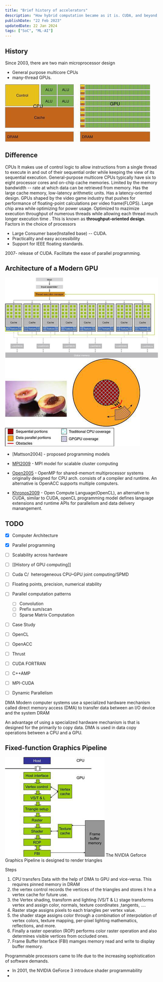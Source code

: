 ```yaml
---
title: "Brief history of accelerators"
description: "How hybrid computation became as it is. CUDA, and beyond, How hybrid computation became as it is. CUDA, and beyond"
publishDate: "22 Feb 2023"
updatedDate: 22 Jan 2024
tags: ["SoC", "ML-AI"]
---
```


## History

Since 2003, there are two main microprocessor design

- General purpose multicore CPUs
- many-thread GPUs.

![20240204194406.png](./20240204194406.png)

## Difference

CPUs
It makes use of control logic to allow instructions from a single thread to execute in and out of their sequential order while keeping the view of its sequential execution. General-purpose multicore CPUs typically have six to eight processor cores and on-chip cache memories. Limited by the memory bandwidth -- rate at which data can be retrieved from memory. Has the large cache memory, low-latency arithmetic units. Has a latency-oriented design.
GPUs
shaped by the video game industry that pushes for performance of floating-point calculations per video frame(FLOPS).
Large chip area while optimizing for power usage.
Optimized to mazimize execution throughput of numerous threads while allowing each thread much longer execution time . This is known as **throughput-oriented design**.
Factors in the choice of processors

- Large Consumer base(Installed base) -- CUDA.
- Practicality and easy accessibility
- Support for IEEE floating standards.

2007- release of CUDA.
Facilitate the ease of parallel programming.

## Architecture of a Modern GPU

![20240204230204.png](./20240204230204.png)
![Pasted 20240204230224.png](./20240204230224.png)

- [Mattson2004] - proposed programming models
- [MPI2009](http://www.mpi-forum.org/docs/mpi-2.2/mpi22-report.pdf) - MPI model for scalable cluster computing
- [Open2005](http://www.openmp.org/mp-documents/OpenMP3.1.pdf) - OpenMP for shared-memort multiprocessor systems
  originally designed for CPU arch. consists of a compiler and runtime. An alternative is OpenACC supports multiple computers.

- [Khronos2009](http://www.khronos.org/registry/cl/specs/opencl-1.0.29.pdf) - Open Compute Language(OpenCL), an alternative to CUDA, similar to CUDA, openCL programming model defines language extensions and runtime APIs for parallelism and data delivery manangement.

## TODO

- [x] Computer Architecture
- [x] Parallel programming
- [ ] Scalability across hardware

- [ ] [[History of GPU computing]]
- [ ] Cuda C/  heterogeneous CPU–GPU joint computing/SPMD
- [ ] Floating points, precision, numerical stability
- [ ] Parallel computation patterns
  - [ ] Convolution
  - [ ] Prefix sum/scan
  - [ ] Sparse Matrix Computation
- [ ] Case Study
- [ ] OpenCL
- [ ] OpenACC
- [ ] Thrust
- [ ] CUDA FORTRAN
- [ ] C++AMP
- [ ] MPI-CUDA
- [ ] Dynamic Parallelism

DMA
Modern computer systems use a specialized hardware mechanism called direct memory access (DMA) to transfer data between an I/O device and the system DRAM

An advantage of using a specialized hardware mechanism is that is designed for the primarily to copy data.
DMA is used in data copy operations between a CPU and a GPU.

## Fixed-function Graphics Pipeline

![Pasted 20240205155512.png](./20240205155512.png)
The NVIDIA Geforce Graphics Pipeline is designed to render triangles

Steps

1. CPU transfers Data with the help of DMA to GPU and vice-versa. This requires pinned memory in DRAM
2. the vertex control records the vertices of the triangles and stores it hn a vertex cache for future use.
3. the Vertex shading, transform and lighting (VS/T & L) stage transforms vertex and assign color, normals, texture coordinates ,tangents, ....
4. Raster stage assigns pixels to each triangles per vertex value.
5. the shader stage assigns color through a combination of interpolation of vertex colors, texture mapping, per-pixel lighting mathematics, reflections, and more.
6. Finally a raster operation (ROP) performs color raster operation and also determines visible vertices from occluded ones.
7. Frame Buffer Interface (FBI) mamges memory read and write to display buffer memory.

Programmable processors came to life due to the increasing sophistication of software demands.

- In 2001, the NVIDIA GeForce 3 introduce shader programmability
-
